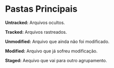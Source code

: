 # Pastas Principais

**Untracked:** Arquivos ocultos.

**Tracked:** Arquivos rastreados.

**Unmodified:** Arquivo que ainda não foi modificado.

**Modified:** Arquivo que já sofreu modificação.

**Staged:** Aequivo que vai para outro agrupamento.